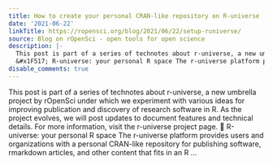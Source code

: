 ```yaml
---
title: How to create your personal CRAN-like repository on R-universe
date: '2021-06-22'
linkTitle: https://ropensci.org/blog/2021/06/22/setup-runiverse/
source: Blog on rOpenSci - open tools for open science
description: |-
  This post is part of a series of technotes about r-universe, a new umbrella project by rOpenSci under which we experiment with various ideas for improving publication and discovery of research software in R. As the project evolves, we will post updates to document features and technical details. For more information, visit the r-universe project page.
  &#x1F517; R-universe: your personal R space The r-universe platform provides users and organizations with a personal CRAN-like repository for publishing software, rmarkdown articles, and other content that fits in an R ...
disable_comments: true
---
```

This post is part of a series of technotes about r-universe, a new umbrella project by rOpenSci under which we experiment with various ideas for improving publication and discovery of research software in R. As the project evolves, we will post updates to document features and technical details. For more information, visit the r-universe project page.
&#x1F517; R-universe: your personal R space The r-universe platform provides users and organizations with a personal CRAN-like repository for publishing software, rmarkdown articles, and other content that fits in an R ...